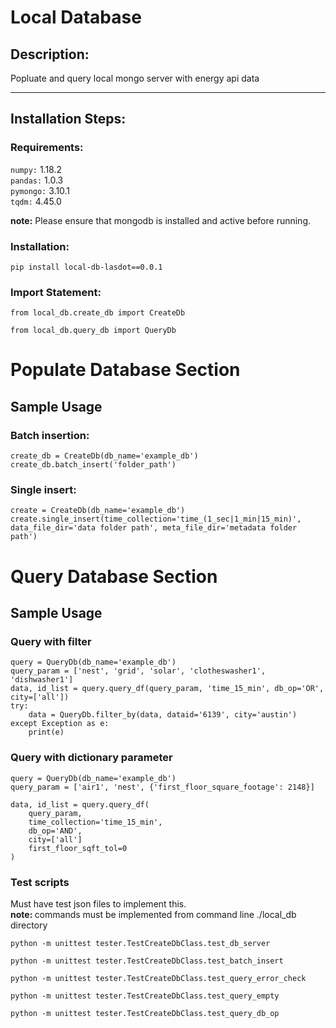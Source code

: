 # Local Database

## Description: 
Popluate and query local mongo server with 
energy api data
<hr>

## Installation Steps:
### Requirements:
`numpy:` 1.18.2
<br>
`pandas:` 1.0.3
<br>
 `pymongo:` 3.10.1
 <br>
 `tqdm:` 4.45.0

 <b>note:</b> Please ensure that mongodb is installed and active before running.

### Installation:
`pip install local-db-lasdot==0.0.1`


### Import Statement:
~~~
from local_db.create_db import CreateDb

from local_db.query_db import QueryDb
~~~


# Populate Database Section
## Sample Usage

### Batch insertion:
~~~~
create_db = CreateDb(db_name='example_db')
create_db.batch_insert('folder_path')
~~~~

### Single insert:
~~~~
create = CreateDb(db_name='example_db')
create.single_insert(time_collection='time_(1_sec|1_min|15_min)', data_file_dir='data folder path', meta_file_dir='metadata folder path')
~~~~

# Query Database Section
## Sample Usage

### Query with filter
~~~
query = QueryDb(db_name='example_db')
query_param = ['nest', 'grid', 'solar', 'clotheswasher1', 'dishwasher1']
data, id_list = query.query_df(query_param, 'time_15_min', db_op='OR', city=['all'])
try:
    data = QueryDb.filter_by(data, dataid='6139', city='austin')
except Exception as e:
    print(e)
~~~

### Query with dictionary parameter
~~~
query = QueryDb(db_name='example_db')
query_param = ['air1', 'nest', {'first_floor_square_footage': 2148}]

data, id_list = query.query_df(
    query_param,
    time_collection='time_15_min',
    db_op='AND',
    city=['all']
    first_floor_sqft_tol=0
)
~~~

### Test scripts
Must have test json files to implement this.
<br>
<b>note: </b> commands must be implemented from command line ./local_db directory

~~~
python -m unittest tester.TestCreateDbClass.test_db_server

python -m unittest tester.TestCreateDbClass.test_batch_insert

python -m unittest tester.TestCreateDbClass.test_query_error_check

python -m unittest tester.TestCreateDbClass.test_query_empty

python -m unittest tester.TestCreateDbClass.test_query_db_op
~~~



